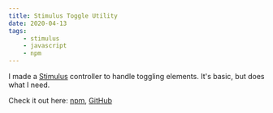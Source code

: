 ```yaml
---
title: Stimulus Toggle Utility
date: 2020-04-13
tags:
    - stimulus
    - javascript
    - npm
---
```


I made a [Stimulus](https://stimulusjs.org/) controller to handle toggling elements. It's basic, but does what I need.

Check it out here: [npm](https://www.npmjs.com/package/stimulus-toggle-util), [GitHub](https://github.com/damonbauer/stimulus-toggle-util)
